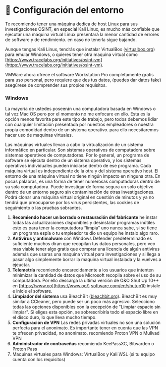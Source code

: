 # 🔩 Configuración del entorno

Te recomiendo tener una máquina dedica de host Linux para sus investigaciones OSINT, en especial Kali Linux, es mucho más confiable que ejecutar una máquina virtual Linux presentará la menor cantidad de errores de software y de rendimiento. en caso no tenerla sigue bajando.

Aunque tengas Kali Linux, tendrás que instalar VirtualBox ([virtualbox.org](http://virtualbox.org/)) para emular Windows, o quieres tener otra maquina virtual como [https://www.tracelabs.org/initiatives/osint-vm](https://www.tracelabs.org/initiatives/osint-vm).

VMWare ahora ofrece el software Workstation Pro completamente gratis para uso personal, pero requiere que des tus datos, (puedes dar datos fake) asegúrese de comprender sus propios requisitos.

### Windows

La mayoría de ustedes poseerán una computadora basada en Windows o tal vez Mac OS pero por el momento no me enfocare en ello. Esta es la opción menos favorita para este tipo de trabajo, pero todos debemos lidiar con cualquier limitación presentada por nuestros empleadores o nuestra propia comodidad dentro de un sistema operativo. para ello necesitaremos hacer uso de maquinas virtuales.

Las máquinas virtuales llevan a cabo la virtualización de un sistema informático en particular. Son sistemas operativos de computadora sobre sistemas operativos de computadoras. Por lo general, un programa de software se ejecuta dentro de un sistema operativo, y los sistemas operativos individuales pueden iniciarse dentro de ese programa. Cada máquina virtual es independiente de la otra y del sistema operativo host. El entorno de una máquina virtual no tiene ningún impacto en ninguna otra. En pocas palabras, es una forma de tener numerosas computadoras dentro de su sola computadora. Puede investigar de forma segura un solo objetivo dentro de un entorno seguro sin contaminación de otras investigaciones. Podrá clonar una máquina virtual original en cuestión de minutos y ya no tendrá que preocuparse por los virus persistentes, las cookies de seguimiento o las pruebas sobrantes.

1. **Recomiendo hacer un borrado o restauración del fabricante** he instar todas las actualizaciones disponibles y desinstalar programas inútiles esto es para tener la computadora “limpia” uno nunca sabe, si se tiene un programa espía o tu empleador te dio un equipo he instalo algo raro.
2. **Antivirus y antimalware** con Windows Defender predeterminado es suficiente muchos diran que recopilan tus datos personales, pero veo mas viable tener algo gratis que comprar una licencia de algún antivirus además que usaras una maquina virtual para investigaciones y si llega a pasar algo simplemente borrar la maquina virtual instalada y la vuelves a ejeuctar.
3. **Telemetría** recomiendo encarecidamente a los usuarios que intenten minimizar la cantidad de datos que Microsoft recopila sobre el uso de su computadora. Por ello descarga la ultima versión de O\&O Shut Up 10++ en [https://www.oo](https://www.oo/) [software.com/en/shutup10](http://software.com/en/shutup10) instale e inicie el software.
4. **Limpiador del sistema** usa BleachBit ([bleachbit.org](http://bleachbit.org/)). BleachBit es muy similar a CCleaner, pero puede ser un poco más agresivo. Selecciono todas las opciones disponibles con la excepción de "Limpiar espacio sin limpiar". Si eliges esta opción, se sobrescribiría todo el espacio libre en el disco duro, lo que lleva mucho tiempo.
5. **Configuración de VPN** Las redes privadas virtuales no son una solución perfecta para el anonimato. Es importante tener en cuenta que las VPN te ofrecen privacidad, no anonimato. recomiendo Proton VPN o Mullvad VPN
6. **Administrador de contraseñas** recomiendo KeePassXC, Bitwarden o Proton Pass
7. Maquinas virtuales para Windows: VirtualBox y Kali WSL (si tu equipo cuenta con los requisitos)
